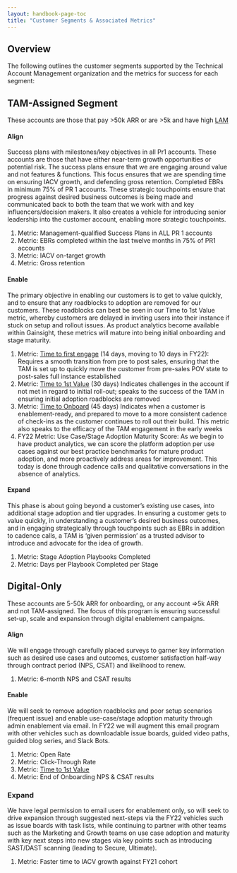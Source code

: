 ```yaml
---
layout: handbook-page-toc
title: "Customer Segments & Associated Metrics"
---
```


## Overview

The following outlines the customer segments supported by the Technical Account Management organization and the metrics for success for each segment:

## TAM-Assigned Segment

These accounts are those that pay >50k ARR or are >5k and have high [LAM](/handbook/sales/sales-term-glossary/#landed-addressable-market-lam)

#### Align

Success plans with milestones/key objectives in all Pr1 accounts.  These accounts are those that have either near-term growth opportunities or potential risk.  The success plans ensure that we are engaging around value and not features & functions.  This focus ensures that we are spending time on ensuring IACV growth, and defending gross retention.
Completed EBRs in minimum 75% of PR 1 accounts.  These strategic touchpoints ensure that progress against desired business outcomes is being made and communicated back to both the team that we work with and key influencers/decision makers.  It also creates a vehicle for introducing senior leadership into the customer account, enabling more strategic touchpoints.

1. Metric: Management-qualified Success Plans in ALL PR 1 accounts
1. Metric: EBRs completed within the last twelve months in 75% of PR1 accounts
1. Metric: IACV on-target growth
1. Metric: Gross retention

#### Enable

The primary objective in enabling our customers is to get to value quickly, and to ensure that any roadblocks to adoption are removed for our customers.  These roadblocks can best be seen in our Time to 1st Value metric, whereby customers are delayed in inviting users into their instance if stuck on setup and rollout issues.  As product analytics become available within Gainsight, these metrics will mature into being initial onboarding and stage maturity.

1. Metric: [Time to first engage](/handbook/customer-success/tam/onboarding/#time-to-engage) (14 days, moving to 10 days in FY22): Requires a smooth transition from pre to post sales, ensuring that the TAM is set up to quickly move the customer from pre-sales POV state to post-sales full instance established
1. Metric: [Time to 1st Value](/handbook/customer-success/tam/onboarding/#time-to-first-value) (30 days) Indicates challenges in the account if not met in regard to initial roll-out; speaks to the success of the TAM in ensuring initial adoption roadblocks are removed
1. Metric: [Time to Onboard](/handbook/customer-success/tam/onboarding/#time-to-onboard) (45 days) Indicates when a customer is enablement-ready, and prepared to move to a more consistent cadence of check-ins as the customer continues to roll out their build.  This metric also speaks to the efficacy of the TAM engagement in the early weeks
1. FY22 Metric: Use Case/Stage Adoption Maturity Score: As we begin to have product analytics, we can score the platform adoption per use cases against our best practice benchmarks for mature product adoption, and more proactively address areas for improvement.  This today is done through cadence calls and qualitative conversations in the absence of analytics.

#### Expand

This phase is about going beyond a customer’s existing use cases, into additional stage adoption and tier upgrades.  In ensuring a customer gets to value quickly, in understanding a customer’s desired business outcomes, and in engaging strategically through touchpoints such as EBRs in addition to cadence calls, a TAM is ‘given permission’ as a trusted advisor to introduce and advocate for the idea of growth.

1. Metric: Stage Adoption Playbooks Completed
1. Metric: Days per Playbook Completed per Stage


## Digital-Only
These accounts are 5-50k ARR for onboarding, or any account =>5k ARR and not TAM-assigned.  The focus of this program is ensuring successful set-up, scale and expansion through digital enablement campaigns.

#### Align

We will engage through carefully placed surveys to garner key information such as desired use cases and outcomes,  customer satisfaction half-way through contract period (NPS, CSAT) and likelihood to renew.

1. Metric: 6-month NPS and CSAT results

#### Enable

We will seek to remove adoption roadblocks and poor setup scenarios (frequent issue) and enable use-case/stage adoption maturity through admin enablement via email.  In FY22 we will augment this email program with other vehicles such as downloadable issue boards, guided video paths, guided blog series, and Slack Bots.

1. Metric: Open Rate
1. Metric: Click-Through Rate
1. Metric: [Time to 1st Value](/handbook/customer-success/tam/onboarding/#time-to-first-value)
1. Metric: End of Onboarding NPS & CSAT results

### Expand

We have legal permission to email users for enablement only, so will seek to drive expansion through suggested next-steps via the FY22 vehicles such as issue boards with task lists, while continuing to partner with other teams such as the Marketing and Growth teams on use case adoption and maturity with key next steps into new stages via key points such as introducing SAST/DAST scanning (leading to Secure, Ultimate).

1. Metric: Faster time to IACV growth against FY21 cohort

